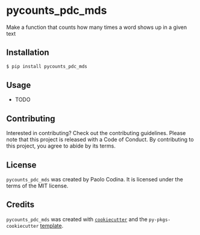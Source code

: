 # pycounts_pdc_mds

Make a function that counts how many times a word shows up in a given text

## Installation

```bash
$ pip install pycounts_pdc_mds
```

## Usage

- TODO

## Contributing

Interested in contributing? Check out the contributing guidelines. Please note that this project is released with a Code of Conduct. By contributing to this project, you agree to abide by its terms.

## License

`pycounts_pdc_mds` was created by Paolo Codina. It is licensed under the terms of the MIT license.

## Credits

`pycounts_pdc_mds` was created with [`cookiecutter`](https://cookiecutter.readthedocs.io/en/latest/) and the `py-pkgs-cookiecutter` [template](https://github.com/py-pkgs/py-pkgs-cookiecutter).
